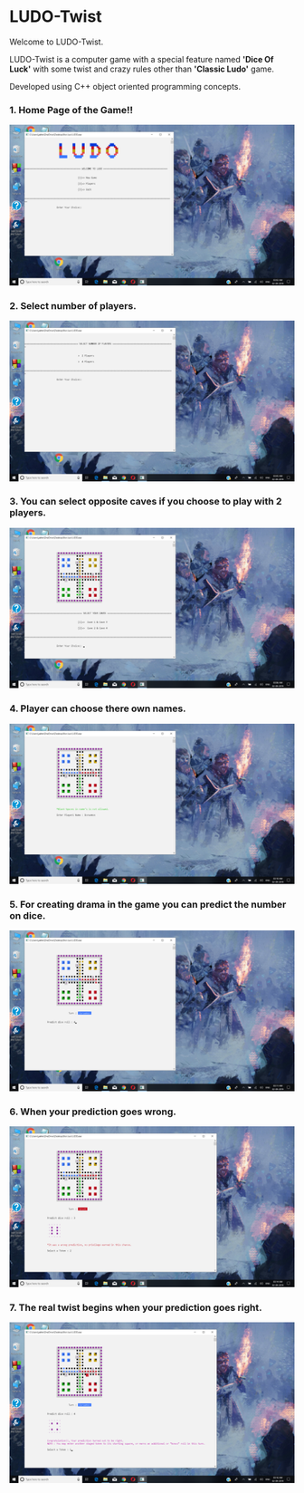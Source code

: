 # LUDO-Twist

Welcome to LUDO-Twist.

LUDO-Twist is a computer game with a special feature named **'Dice Of Luck'** with some twist and crazy rules other than **'Classic Ludo'** game. 

Developed using C++ object oriented programming concepts.


### 1. Home Page of the Game!!
![Game-Home-Page](https://github.com/namanjakhetiya/LUDO-Twist/blob/master/Images/LT1.png)


### 2. Select number of players.
![](https://github.com/namanjakhetiya/LUDO-Twist/blob/master/Images/LT2.png)


### 3. You can select opposite caves if you choose to play with 2 players.
![](https://github.com/namanjakhetiya/LUDO-Twist/blob/master/Images/LT3.png)


### 4. Player can choose there own names.
![](https://github.com/namanjakhetiya/LUDO-Twist/blob/master/Images/LT4.png)


### 5. For creating drama in the game you can predict the number on dice. 
![](https://github.com/namanjakhetiya/LUDO-Twist/blob/master/Images/LT5.png)


### 6. When your prediction goes wrong.
![](https://github.com/namanjakhetiya/LUDO-Twist/blob/master/Images/LT7.png)


### 7. The real twist begins when your prediction goes right.
![](https://github.com/namanjakhetiya/LUDO-Twist/blob/master/Images/LT6%268.png)
